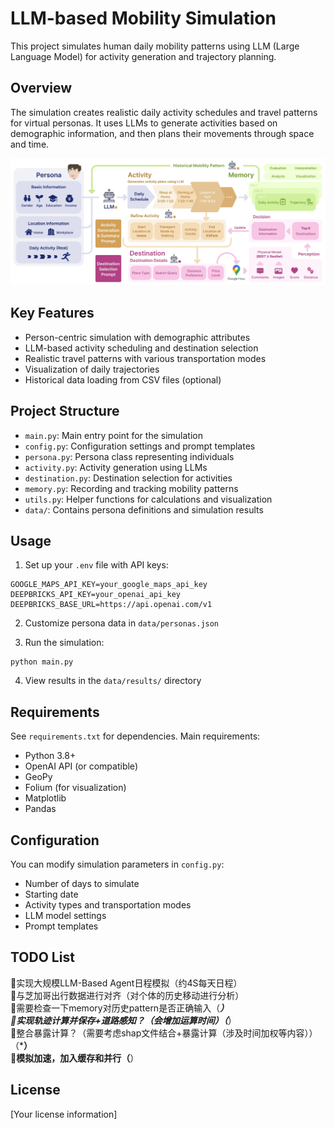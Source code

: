 # LLM-based Mobility Simulation

This project simulates human daily mobility patterns using LLM (Large Language Model) for activity generation and trajectory planning.

## Overview

The simulation creates realistic daily activity schedules and travel patterns for virtual personas. It uses LLMs to generate activities based on demographic information, and then plans their movements through space and time.

<img src=".\data\framework.png">

## Key Features

- Person-centric simulation with demographic attributes
- LLM-based activity scheduling and destination selection
- Realistic travel patterns with various transportation modes
- Visualization of daily trajectories
- Historical data loading from CSV files (optional)

## Project Structure

- `main.py`: Main entry point for the simulation
- `config.py`: Configuration settings and prompt templates
- `persona.py`: Persona class representing individuals
- `activity.py`: Activity generation using LLMs
- `destination.py`: Destination selection for activities
- `memory.py`: Recording and tracking mobility patterns
- `utils.py`: Helper functions for calculations and visualization
- `data/`: Contains persona definitions and simulation results

## Usage

1. Set up your `.env` file with API keys:
```
GOOGLE_MAPS_API_KEY=your_google_maps_api_key
DEEPBRICKS_API_KEY=your_openai_api_key
DEEPBRICKS_BASE_URL=https://api.openai.com/v1
```

2. Customize persona data in `data/personas.json`

3. Run the simulation:
```
python main.py
```

4. View results in the `data/results/` directory

## Requirements

See `requirements.txt` for dependencies. Main requirements:
- Python 3.8+
- OpenAI API (or compatible)
- GeoPy
- Folium (for visualization)
- Matplotlib
- Pandas

## Configuration

You can modify simulation parameters in `config.py`:
- Number of days to simulate
- Starting date
- Activity types and transportation modes
- LLM model settings
- Prompt templates

## TODO List
📌实现大规模LLM-Based Agent日程模拟（约4S每天日程）  
📌与芝加哥出行数据进行对齐（对个体的历史移动进行分析）     
🔴需要检查一下memory对历史pattern是否正确输入（***）    
🔴实现轨迹计算并保存+道路感知？（会增加运算时间）（***）    
🔴整合暴露计算？（需要考虑shap文件结合+暴露计算（涉及时间加权等内容））（***）     
🔴模拟加速，加入缓存和并行（**）


## License

[Your license information]
